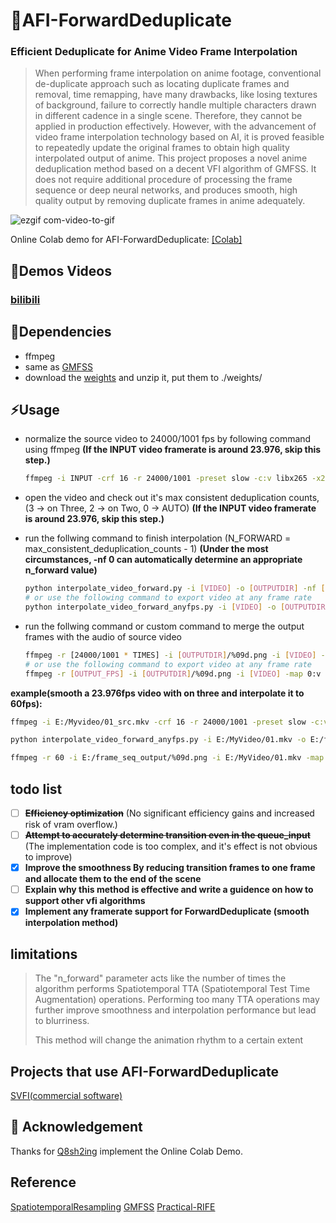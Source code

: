 # 📖AFI-ForwardDeduplicate

### Efficient Deduplicate for Anime Video Frame Interpolation
> When performing frame interpolation on anime footage, conventional de-duplicate approach such as locating duplicate frames and removal, time remapping, have many drawbacks, like losing textures of background, failure to correctly handle multiple characters drawn in different cadence in a single scene. Therefore, they cannot be applied in production effectively. 
However, with the advancement of video frame interpolation technology based on AI, it is proved feasible to repeatedly update the original frames to obtain high quality interpolated output of anime. 
This project proposes a novel anime deduplication method based on a decent VFI algorithm of GMFSS. It does not require additional procedure of processing the frame sequence or deep neural networks, and produces smooth, high quality output by removing duplicate frames in anime adequately.

![ezgif com-video-to-gif](https://github.com/hyw-dev/AFI-ForwardDeduplicate/assets/68835291/6f03dfd8-99f4-48ad-871e-91cbd704c1e5)

Online Colab demo for AFI-ForwardDeduplicate: [[Colab]](https://github.com/Q8sh2ing/AFI-ForwardDeduplicate-Colab/blob/main/forward_dedup_Colab.ipynb)

## 👀Demos Videos
### [bilibili](https://www.bilibili.com/video/BV1py4y1A7qj)

## 🔧Dependencies
- ffmpeg
- same as [GMFSS](https://github.com/98mxr/GMFSS_Fortuna)
- download the [weights](https://drive.google.com/file/d/157M4i1B9hjWs1K2AZVArSulkM9qV2sdH/view?usp=sharing) and unzip it, put them to ./weights/
 
## ⚡Usage 
- normalize the source video to 24000/1001 fps by following command using ffmpeg **(If the INPUT video framerate is around 23.976, skip this step.)**
  ```bash
  ffmpeg -i INPUT -crf 16 -r 24000/1001 -preset slow -c:v libx265 -x265-params profile=main10 -c:a copy OUTPUT
  ```
- open the video and check out it's max consistent deduplication counts, (3 -> on Three, 2 -> on Two, 0 -> AUTO) **(If the INPUT video framerate is around 23.976, skip this step.)**
- run the follwing command to finish interpolation
  (N_FORWARD = max_consistent_deduplication_counts - 1) **(Under the most circumstances, -nf 0 can automatically determine an appropriate n_forward value)**
  ```bash
  python interpolate_video_forward.py -i [VIDEO] -o [OUTPUTDIR] -nf [N_FORWARD] -t [TIMES] -m [MODEL_TYPE] -s [ENABLE_SCDET] -st 12 -stf True -c True -scale [SCALE]
  # or use the following command to export video at any frame rate
  python interpolate_video_forward_anyfps.py -i [VIDEO] -o [OUTPUTDIR] -nf [N_FORWARD] -fps [OUTPUT_FPS] -m [MODEL_TYPE] -s [ENABLE_SCDET] -st 12 -stf True -c True -scale [SCALE]
  ```
  
- run the follwing command or custom command to merge the output frames with the audio of source video
  ```bash
  ffmpeg -r [24000/1001 * TIMES] -i [OUTPUTDIR]/%09d.png -i [VIDEO] -map 0:v -map 1:a -crf 16 -preset slow -c:v libx265 -x265-params profile=main10 -c:a copy [FINAL_OUTPUT]
  # or use the following command to export video at any frame rate
  ffmpeg -r [OUTPUT_FPS] -i [OUTPUTDIR]/%09d.png -i [VIDEO] -map 0:v -map 1:a -crf 16 -preset slow -c:v libx265 -x265-params profile=main10 -c:a copy [FINAL_OUTPUT]
  ```
  
 **example(smooth a 23.976fps video with on three and interpolate it to 60fps):**

  ```bash
  ffmpeg -i E:/Myvideo/01_src.mkv -crf 16 -r 24000/1001 -preset slow -c:v libx265 -x265-params profile=main10 -c:a copy E:/Myvideo/01.mkv

  python interpolate_video_forward_anyfps.py -i E:/MyVideo/01.mkv -o E:/frame_seq_output -nf 2 -fps 60 -m gmfss -s True -st 12 -stf True -c True -scale 1.0

  ffmpeg -r 60 -i E:/frame_seq_output/%09d.png -i E:/MyVideo/01.mkv -map 0:v -map 1:a -crf 16 -preset slow -c:v libx265 -x265-params profile=main10 -c:a copy E:/final_output/01.mkv
  ```
  

## todo list
- [ ] ~~**Efficiency optimization**~~ (No significant efficiency gains and increased risk of vram overflow.)
- [ ] ~~**Attempt to accurately determine transition even in the queue_input**~~ (The implementation code is too complex, and it's effect is not obvious to improve)
- [x] **Improve the smoothness By reducing transition frames to one frame and allocate them to the end of the scene**
- [ ] **Explain why this method is effective and write a guidence on how to support other vfi algorithms**
- [x] **Implement any framerate support for ForwardDeduplicate (smooth interpolation method)**

## limitations
> The "n_forward" parameter acts like the number of times the algorithm performs Spatiotemporal TTA (Spatiotemporal Test Time Augmentation) operations.
> Performing too many TTA operations may further improve smoothness and interpolation performance but lead to blurriness.
> 
> This method will change the animation rhythm to a certain extent

## Projects that use AFI-ForwardDeduplicate
[SVFI(commercial software)](https://store.steampowered.com/app/1692080/SVFI/)

## 🤗 Acknowledgement

Thanks for [Q8sh2ing](https://github.com/Q8sh2ing) implement the Online Colab Demo.

## Reference
[SpatiotemporalResampling](https://github.com/hyw-dev/SpatiotemporalResampling) [GMFSS](https://github.com/98mxr/GMFSS_Fortuna) [Practical-RIFE](https://github.com/hzwer/Practical-RIFE)
